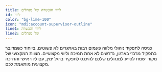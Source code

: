 ```yaml
---
title: ליווי והכשרה של מנהלים
id: ליווי
color: "bg-lime-100"
icon: "mdi:account-supervisor-outline"
line1: ליווי והכשרה
line2: של מנהלים
---
```


כניסה לתפקיד ניהולי מלווה פעמים רבות באתגרים לא פשוטים. בייחוד כשמדובר בתפקיד מרכזי בארגון, נדרשים לא אחת תמיכה וליווי מקצועיים.
הצוות המקצועי של מקוד ישמח לסייע למנהלים שלכם להיכנס לתפקיד ברגל ימין, עם ליווי אישי והדרכה מקצועית מותאמת לכם.
